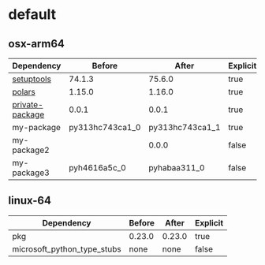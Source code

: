 # default

## osx-arm64

|Dependency|Before|After|Explicit|
|-|-|-|-|
|[setuptools](https://pypi.org/project/setuptools)|74.1.3|75.6.0|true|
|[polars](https://prefix.dev/channels/conda-forge/packages/polars)|1.15.0|1.16.0|true|
|[private-package](https://prefix.dev/channels/setup-pixi-test/packages/private-package)|0.0.1|0.0.1|true|
|my-package|py313hc743ca1_0|py313hc743ca1_1|true|
|my-package2||0.0.0|false|
|my-package3|pyh4616a5c_0|pyhabaa311_0|false|

## linux-64

|Dependency|Before|After|Explicit|
|-|-|-|-|
|pkg|0.23.0|0.23.0|true|
|microsoft_python_type_stubs|none|none|false|

[^1]: **Bold** means explicit dependency.
[^2]: Dependency got downgraded.
